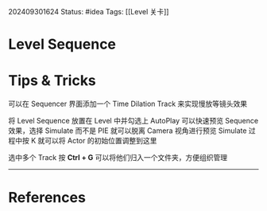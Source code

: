 202409301624
Status: #idea
Tags: [[Level 关卡]]
# Level Sequence

# Tips & Tricks
可以在 Sequencer 界面添加一个 Time Dilation Track 来实现慢放等镜头效果

将 Level Sequence 放置在 Level 中并勾选上 AutoPlay 可以快速预览 Sequence 效果，选择 Simulate 而不是 PIE 就可以脱离 Camera 视角进行预览
Simulate 过程中按 K 就可以将 Actor 的初始位置调整到这里

选中多个 Track 按 **Ctrl + G** 可以将他们归入一个文件夹，方便组织管理

---
# References